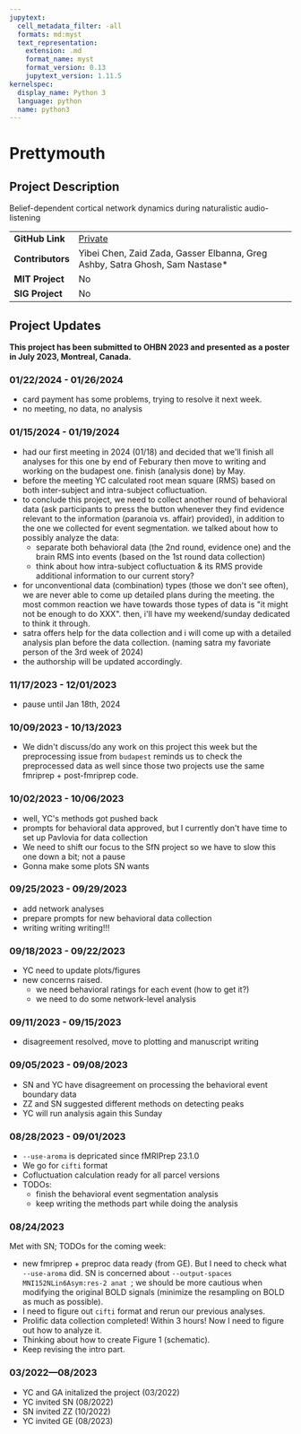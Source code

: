 ```yaml
---
jupytext:
  cell_metadata_filter: -all
  formats: md:myst
  text_representation:
    extension: .md
    format_name: myst
    format_version: 0.13
    jupytext_version: 1.11.5
kernelspec:
  display_name: Python 3
  language: python
  name: python3
---
```


# Prettymouth

## Project Description
Belief-dependent cortical network dynamics during naturalistic audio-listening

| | |
| -------------- | ----------------------------- |
| **GitHub Link**  | [Private](https://github.com/yibeichan/prettymouth) |
| **Contributors**| Yibei Chen, Zaid Zada, Gasser Elbanna, Greg Ashby, Satra Ghosh, Sam Nastase* |
| **MIT Project**  | No |
| **SIG Project**  | No |

## Project Updates

**This project has been submitted to OHBN 2023 and presented as a poster in July 2023, Montreal, Canada.**

### 01/22/2024 - 01/26/2024
- card payment has some problems, trying to resolve it next week.
- no meeting, no data, no analysis

### 01/15/2024 - 01/19/2024
- had our first meeting in 2024 (01/18) and decided that we'll finish all analyses for this one by end of Feburary then move to writing and working on the budapest one. finish (analysis done) by May.
- before the meeting YC calculated root mean square (RMS) based on both inter-subject and intra-subject cofluctuation.
- to conclude this project, we need to collect another round of behavioral data (ask participants to press the button whenever they find evidence relevant to the information (paranoia vs. affair) provided), in addition to the one we collected for event segmentation. we talked about how to possibly analyze the data: 
  - separate both behavioral data (the 2nd round, evidence one) and the brain RMS into events (based on the 1st round data collection)
  - think about how intra-subject cofluctuation & its RMS provide additional information to our current story?
- for unconventional data (combination) types (those we don't see often), we are never able to come up detailed plans during the meeting. the most common reaction we have towards those types of data is "it might not be enough to do XXX". then, i'll have my weekend/sunday dedicated to think it through.
- satra offers help for the data collection and i will come up with a detailed analysis plan before the data collection. (naming satra my favoriate person of the 3rd week of 2024)
- the authorship will be updated accordingly.

### 11/17/2023 - 12/01/2023
- pause until Jan 18th, 2024

### 10/09/2023 - 10/13/2023
- We didn't discuss/do any work on this project this week but the preprocessing issue from `budapest` reminds us to check the preprocessed data as well since those two projects use the same fmriprep + post-fmriprep code.

### 10/02/2023 - 10/06/2023
- well, YC's methods got pushed back
- prompts for behavioral data approved, but I currently don't have time to set up Pavlovia for data collection
- We need to shift our focus to the SfN project so we have to slow this one down a bit; not a pause
- Gonna make some plots SN wants

### 09/25/2023 - 09/29/2023
- add network analyses
- prepare prompts for new behavioral data collection
- writing writing writing!!!

### 09/18/2023 - 09/22/2023
- YC need to update plots/figures
- new concerns raised. 
  - we need behavioral ratings for each event (how to get it?)
  - we need to do some network-level analysis

### 09/11/2023 - 09/15/2023
- disagreement resolved, move to plotting and manuscript writing

### 09/05/2023 - 09/08/2023
- SN and YC have disagreement on processing the behavioral event boundary data
- ZZ and SN suggested different methods on detecting peaks
- YC will run analysis again this Sunday

### 08/28/2023 - 09/01/2023
- `--use-aroma` is depricated since fMRIPrep 23.1.0
- We go for `cifti` format
- Cofluctuation calculation ready for all parcel versions
- TODOs:
  - finish the behavioral event segmentation analysis
  - keep writing the methods part while doing the analysis

### 08/24/2023
Met with SN; TODOs for the coming week:
- new fmriprep + preproc data ready (from GE). But I need to check what `--use-aroma` did. SN is concerned about `--output-spaces MNI152NLin6Asym:res-2 anat `; we should be more cautious when modifying the original BOLD signals (minimize the resampling on BOLD as much as possible).
- I need to figure out `cifti` format and rerun our previous analyses.
- Prolific data collection completed! Within 3 hours! Now I need to figure out how to analyze it.
- Thinking about how to create Figure 1 (schematic).
- Keep revising the intro part.

### 03/2022—08/2023
- YC and GA initalized the project (03/2022)
- YC invited SN (08/2022)
- SN invited ZZ (10/2022)
- YC invited GE (08/2023)